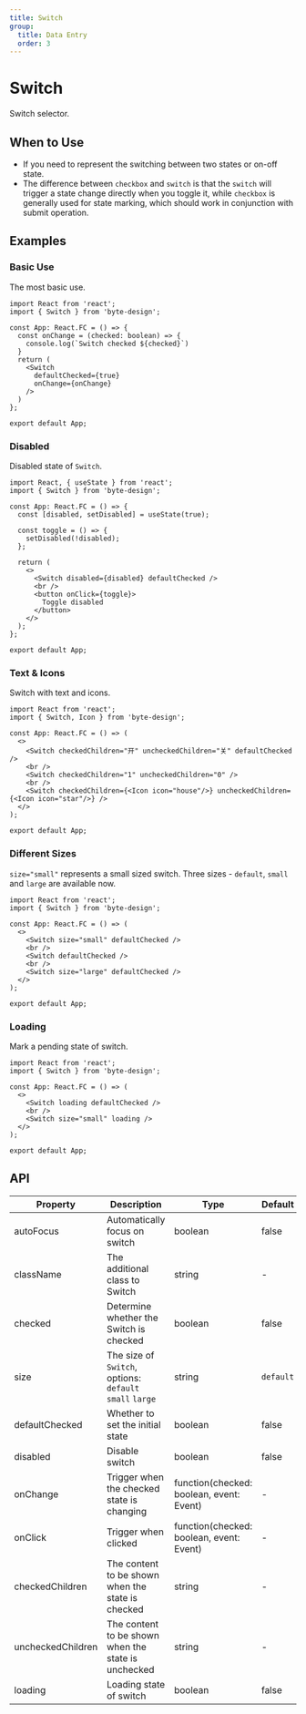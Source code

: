 ```yaml
---
title: Switch
group:
  title: Data Entry
  order: 3
---
```


# Switch

Switch selector.

## When to Use
- If you need to represent the switching between two states or on-off state.
- The difference between `checkbox` and `switch` is that the `switch` will trigger a state change directly when you toggle it, while `checkbox` is generally used for state marking, which should work in conjunction with submit operation.

## Examples
### Basic Use
The most basic use.

```tsx
import React from 'react';
import { Switch } from 'byte-design';

const App: React.FC = () => {
  const onChange = (checked: boolean) => {
    console.log(`Switch checked ${checked}`)
  }
  return (
    <Switch
      defaultChecked={true}
      onChange={onChange}
    />
  )
};

export default App;
```

### Disabled
Disabled state of `Switch`.
```tsx
import React, { useState } from 'react';
import { Switch } from 'byte-design';

const App: React.FC = () => {
  const [disabled, setDisabled] = useState(true);

  const toggle = () => {
    setDisabled(!disabled);
  };

  return (
    <>
      <Switch disabled={disabled} defaultChecked />
      <br />
      <button onClick={toggle}>
        Toggle disabled
      </button>
    </>
  );
};

export default App;
```

### Text & Icons
Switch with text and icons.

```tsx
import React from 'react';
import { Switch, Icon } from 'byte-design';

const App: React.FC = () => (
  <>
    <Switch checkedChildren="开" uncheckedChildren="关" defaultChecked />
    <br />
    <Switch checkedChildren="1" uncheckedChildren="0" />
    <br />
    <Switch checkedChildren={<Icon icon="house"/>} uncheckedChildren={<Icon icon="star"/>} />
  </>
);

export default App;
```

### Different Sizes
`size="small"` represents a small sized switch. Three sizes - `default`, `small` and `large` are available now.

```tsx
import React from 'react';
import { Switch } from 'byte-design';

const App: React.FC = () => (
  <>
    <Switch size="small" defaultChecked />
    <br />
    <Switch defaultChecked />
    <br />
    <Switch size="large" defaultChecked />
  </>
);

export default App;
```

### Loading
Mark a pending state of switch.

```tsx
import React from 'react';
import { Switch } from 'byte-design';

const App: React.FC = () => (
  <>
    <Switch loading defaultChecked />
    <br />
    <Switch size="small" loading />
  </>
);

export default App;
```

## API

| Property | Description | Type | Default |
| -- | -- | -- | -- |
| autoFocus | Automatically focus on switch | boolean | false |
| className | The additional class to Switch | string | - |
| checked | Determine whether the Switch is checked | boolean | false |
| size | The size of `Switch`, options: `default` `small` `large` | string | `default` |
| defaultChecked | Whether to set the initial state | boolean | false |
| disabled | Disable switch | boolean | false |
| onChange | Trigger when the checked state is changing | function(checked: boolean, event: Event) | - |
| onClick | Trigger when clicked | function(checked: boolean, event: Event) | - |
| checkedChildren | The content to be shown when the state is checked | string | - |
| uncheckedChildren | The content to be shown when the state is unchecked | string | - |
| loading | Loading state of switch | boolean | false |